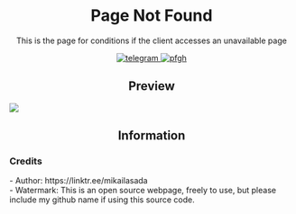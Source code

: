 <div align="center">
	<h1>Page Not Found</h1>
	<p>
		This is the page for conditions if the client accesses an unavailable page
	</p>
	<a href="https://t.me/ItsMeAsada">
        	<img src="https://img.shields.io/badge/Chat-Telegram-blue" alt="telegram">
    	</a>
	<a href="https://github.com/Asadaaaaa">
        	<img src="https://img.shields.io/badge/Profile-Github-lightgrey" alt="pfgh">
	</a>
</div>

<div align="center">
	<h2>Preview</h2>
</div>

![]([http://i.imgur.com/OUkLi.gif](https://github.com/Asadaaaaa/PageNotFound/blob/main/preview.gif?raw=true))

<div align="center">
	<h2>Information</h2>
</div>

<h3>Credits</h3>
- Author: https://linktr.ee/mikailasada<br>
- Watermark: This is an open source webpage, freely to use, but please include my github name if using this source code.
